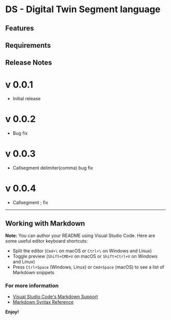 # DS - Digital Twin Segment language


## Features


## Requirements

## Release Notes

# v 0.0.1 
- Initial release
# v 0.0.2 
- Bug fix
# v 0.0.3 
- Callsegment delimiter(comma) bug fix

# v 0.0.4
- Callsegment ; fix

-----------------------------------------------------------------------------------------------------------

## Working with Markdown

**Note:** You can author your README using Visual Studio Code.  Here are some useful editor keyboard shortcuts:

* Split the editor (`Cmd+\` on macOS or `Ctrl+\` on Windows and Linux)
* Toggle preview (`Shift+CMD+V` on macOS or `Shift+Ctrl+V` on Windows and Linux)
* Press `Ctrl+Space` (Windows, Linux) or `Cmd+Space` (macOS) to see a list of Markdown snippets

### For more information

* [Visual Studio Code's Markdown Support](http://code.visualstudio.com/docs/languages/markdown)
* [Markdown Syntax Reference](https://help.github.com/articles/markdown-basics/)

**Enjoy!**
